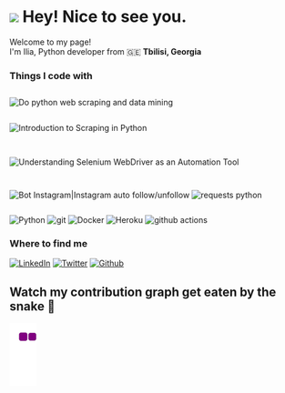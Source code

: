 <!DOCTYPE html>  
<html>  
<style>  
div {  
width: auto;  
text-align: center;  
padding: 15px;  
border: 3px solid red;  
}  
img {  
max-width: 100%;  
height: auto;  
}  
</style>  
<h1><img src="https://emojis.slackmojis.com/emojis/images/1531849430/4246/blob-sunglasses.gif?1531849430" width="30"/> Hey! Nice to see you.</h1>
<p>Welcome to my page! </br> I'm Ilia, Python developer from 🇬🇪 <b>Tbilisi, Georgia</b>
</p>
<h3>Things I code with</h3>
<p>
<img src="https://fiverr-res.cloudinary.com/images/t_main1,q_auto,f_auto,q_auto,f_auto/gigs/136708501/original/c7423585c40254114d950c4559ae10cb0d4d227d/do-python-web-scraping-and-data-mining.jpg" jsaction="load:XAeZkd;" jsname="HiaYvf" class="n3VNCb" alt="Do python web scraping and data mining" data-noaft="1" style="width: 450px; height: 208.456px; margin: 11.7221px 0px;"> <img src="https://miro.medium.com/max/1200/1*CxVccbFGtv6W2qlq0A4hxw.png" jsaction="load:XAeZkd;" jsname="HiaYvf" class="n3VNCb" alt="Introduction to Scraping in Python" data-noaft="1" style="width: 450px; height: 219px; margin: 16.05px 0px;"> <img src="https://www.learntek.org/blog/wp-content/uploads/2018/05/Selenium-3-webdriver.jpg" jsaction="load:XAeZkd;" jsname="HiaYvf" class="n3VNCb" alt="Understanding Selenium WebDriver as an Automation Tool" data-noaft="1" style="width: 450px; height: 195.894px; margin: 27.6029px 0px;"> <img src="https://www.insg.co/wp-content/uploads/2017/07/bot-instagram.png" jsaction="load:XAeZkd;" jsname="HiaYvf" class="n3VNCb" alt="Bot Instagram|Instagram auto follow/unfollow" data-noaft="1" style="width: 450px; height: 225px; margin: 13.05px 0px;"> <img src="https://webfanat.com/view/assets/images/157.jpg" jsaction="load:XAeZkd;" jsname="HiaYvf" class="n3VNCb" alt="requests python" data-noaft="1" style="width: 450px; height: 240px; margin: 5.55px 0px;">
</p>

<img alt="Python" src="https://img.shields.io/badge/python-v3.7-blue" /> <img alt="git" src="https://img.shields.io/badge/-Git-F05032?style=flat-square&logo=git&logoColor=white" /> <img alt="Docker" src="https://img.shields.io/badge/-Docker-46a2f1?style=flat-square&logo=docker&logoColor=white" /> <img alt="Heroku" src="https://img.shields.io/badge/-Heroku-430098?style=flat-square&logo=heroku&logoColor=white" /> <img alt="github actions" src="https://img.shields.io/badge/-Github_Actions-2088FF?style=flat-square&logo=github-actions&logoColor=white" />

<h3>Where to find me</h3>
<p><a href="https://www.linkedin.com/in/ilia-mgeladze-b86a38227/" target="_blank"><img alt="LinkedIn" src="https://img.shields.io/badge/linkedin-%230077B5.svg?&style=for-the-badge&logo=linkedin&logoColor=white" /></a> <a href="https://twitter.com/Ilia_Mgeladze" target="_blank"><img alt="Twitter" src="https://img.shields.io/badge/twitter-%231DA1F2.svg?&style=for-the-badge&logo=twitter&logoColor=white" /></a> <a href="https://github.com/DarkLeader" target="_blank"><img alt="Github" src="https://img.shields.io/badge/GitHub-%2312100E.svg?&style=for-the-badge&logo=Github&logoColor=white" /></a>
</p>
</html>  

## Watch my contribution graph get eaten by the snake 🐍
![snake gif](https://github.com/DarkLeader/DarkLeader/blob/output/github-contribution-grid-snake.gif)
